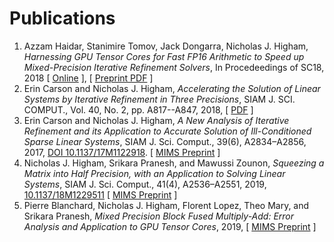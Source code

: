 
Publications
============

1. Azzam Haidar, Stanimire Tomov, Jack Dongarra, Nicholas J. Higham,
   *Harnessing GPU Tensor Cores for Fast FP16 Arithmetic to Speed up
   Mixed-Precision Iterative Refinement Solvers*, In Procedeedings of SC18, 2018
   \[ [Online](https://dl.acm.org/citation.cfm?id=3291719) \],
   \[ [Preprint PDF](http://www.netlib.org/utk/people/JackDongarra/PAPERS/haidar_fp16_sc18.pdf) \]
2. Erin Carson and Nicholas J. Higham,
   *Accelerating the Solution of Linear Systems by Iterative Refinement in Three Precisions*,
   SIAM J. SCI. COMPUT., Vol. 40, No. 2, pp. A817--A847, 2018,
   \[ [PDF](https://epubs.siam.org/doi/pdf/10.1137/17M1140819) \]
3. Erin Carson and Nicholas J. Higham, 
   *A New Analysis of Iterative Refinement and its Application to Accurate Solution of Ill-Conditioned Sparse Linear Systems*,
   SIAM J. Sci. Comput., 39(6), A2834–A2856, 2017,
   [DOI 10.1137/17M1122918](https://epubs.siam.org/doi/10.1137/17M11229180).
   \[ [MIMS Preprint](http://eprints.maths.manchester.ac.uk/2537/) \]
4. Nicholas J. Higham, Srikara Pranesh, and Mawussi Zounon,
   *Squeezing a Matrix into Half Precision, with an Application to Solving Linear Systems*,
   SIAM J. Sci. Comput., 41(4), A2536–A2551,
   2019, [10.1137/18M1229511](https://epubs.siam.org/doi/10.1137/18M1229511)
   \[ [MIMS Preprint](http://eprints.maths.manchester.ac.uk/2678/) \]
5. Pierre Blanchard, Nicholas J. Higham, Florent Lopez, Theo Mary, and Srikara Pranesh,
   *Mixed Precision Block Fused Multiply-Add: Error Analysis and Application to GPU Tensor Cores*,
   2019,
   \[ [MIMS Preprint](http://eprints.maths.manchester.ac.uk/2733/) \]
